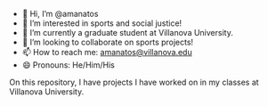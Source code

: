 - 👋 Hi, I’m @amanatos
- 👀 I’m interested in sports and social justice!
- 🌱 I’m currently a graduate student at Villanova University.
- 💞️ I’m looking to collaborate on sports projects! 
- 📫 How to reach me: amanatos@villanova.edu
- 😄 Pronouns: He/Him/His

On this repository, I have projects I have worked on in my classes at Villanova University. 
